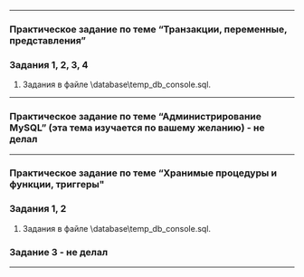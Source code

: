 ***
### Практическое задание по теме “Транзакции, переменные, представления”
### Задания 1, 2, 3, 4
1. Задания в файле \database\temp_db_console.sql.

***
### Практическое задание по теме “Администрирование MySQL” (эта тема изучается по вашему желанию) - не делал
***

### Практическое задание по теме “Хранимые процедуры и функции, триггеры"
### Задания 1, 2
1. Задания в файле \database\temp_db_console.sql.

### Задание 3 - не делал
***
